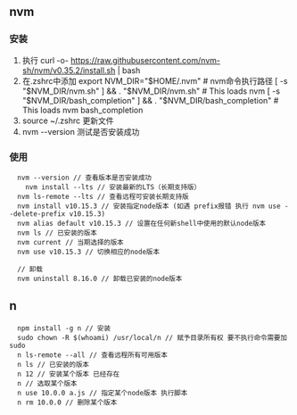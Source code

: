 ## nvm
### 安装
  1. 执行 curl -o- https://raw.githubusercontent.com/nvm-sh/nvm/v0.35.2/install.sh | bash
  2. 在.zshrc中添加
  export NVM_DIR="$HOME/.nvm" # nvm命令执行路径
  [ -s "$NVM_DIR/nvm.sh" ] && \. "$NVM_DIR/nvm.sh"  # This loads nvm
  [ -s "$NVM_DIR/bash_completion" ] && \. "$NVM_DIR/bash_completion"  # This loads nvm bash_completion
  3. source ~/.zshrc 更新文件
  4. nvm --version 测试是否安装成功
### 使用
```code
  nvm --version // 查看版本是否安装成功
	nvm install --lts // 安装最新的LTS（长期支持版）
  nvm ls-remote --lts // 查看远程可安装长期支持版
  nvm install v10.15.3 // 安装指定node版本 (如遇 prefix报错 执行 nvm use --delete-prefix v10.15.3)
  nvm alias default v10.15.3 // 设置在任何新shell中使用的默认node版本
  nvm ls // 已安装的版本
  nvm current // 当期选择的版本
  nvm use v10.15.3 // 切换相应的node版本

  // 卸载
  nvm uninstall 8.16.0 // 卸载已安装的node版本
```
## n
```
  npm install -g n // 安装
  sudo chown -R $(whoami) /usr/local/n // 赋予目录所有权 要不执行命令需要加sudo
  n ls-remote --all // 查看远程所有可用版本
  n ls // 已安装的版本
  n 12 // 安装某个版本 已经存在
  n // 选取某个版本
  n use 10.0.0 a.js // 指定某个node版本 执行脚本
  n rm 10.0.0 // 删除某个版本
```
